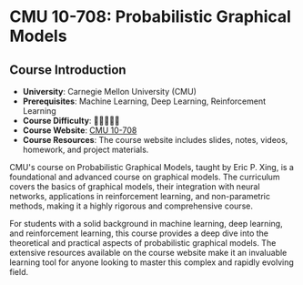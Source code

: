 # CMU 10-708: Probabilistic Graphical Models

## Course Introduction

- **University**: Carnegie Mellon University (CMU)
- **Prerequisites**: Machine Learning, Deep Learning, Reinforcement Learning
- **Course Difficulty**: 🌟🌟🌟🌟🌟
- **Course Website**: [CMU 10-708](https://sailinglab.github.io/pgm-spring-2019/)
- **Course Resources**: The course website includes slides, notes, videos, homework, and project materials.

CMU's course on Probabilistic Graphical Models, taught by Eric P. Xing, is a foundational and advanced course on graphical models. The curriculum covers the basics of graphical models, their integration with neural networks, applications in reinforcement learning, and non-parametric methods, making it a highly rigorous and comprehensive course.

For students with a solid background in machine learning, deep learning, and reinforcement learning, this course provides a deep dive into the theoretical and practical aspects of probabilistic graphical models. The extensive resources available on the course website make it an invaluable learning tool for anyone looking to master this complex and rapidly evolving field.